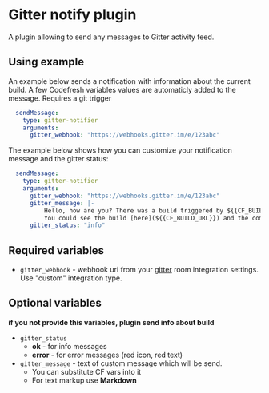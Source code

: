 # Gitter notify plugin

A plugin allowing to send any messages to Gitter activity feed.

## Using example

An example below sends a notification with information about the current build. A few Codefresh variables values are automaticly added to the message. Requires a git trigger

```yaml
  sendMessage:
    type: gitter-notifier
    arguments:
      gitter_webhook: "https://webhooks.gitter.im/e/123abc"
```
The example below shows how you can customize your notification message and the gitter status:

```yaml
  sendMessage:
    type: gitter-notifier
    arguments:
      gitter_webhook: "https://webhooks.gitter.im/e/123abc"
      gitter_message: |-
          Hello, how are you? There was a build triggered by ${{CF_BUILD_INITIATOR}}
          You could see the build [here](${{CF_BUILD_URL}}) and the commit [here](${{CF_COMMIT_URL}})
      gitter_status: "info"
```

## Required variables

- `gitter_webhook` - webhook uri from  your [gitter](https://gitter.im) room integration settings. Use "custom" integration type.

## Optional variables

**if you not provide this variables, plugin send info about build**

- `gitter_status`
  - **ok** - for info messages
  - **error** - for error messages (red icon, red text)
- `gitter_message` - text of custom message which will be send.
  - You can substitute CF vars into it
  - For text markup use **Markdown**
